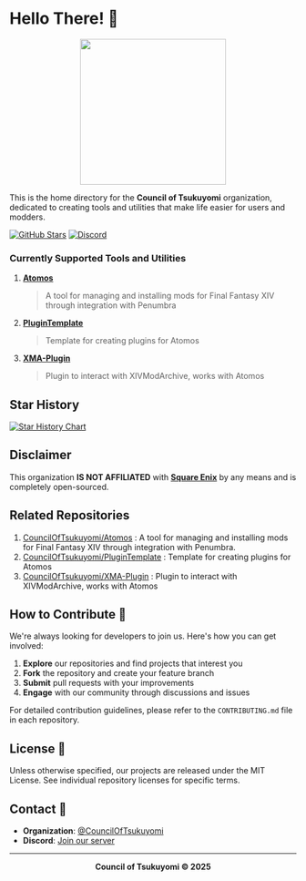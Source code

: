 # Hello There! 👋

<p align="center">
  <img width="256px" height="auto" src="https://github.com/CouncilOfTsukuyomi.png"/><br/>
</p>

This is the home directory for the **Council of Tsukuyomi** organization, dedicated to creating tools and utilities that make life easier for users and modders.

[![GitHub Stars](https://img.shields.io/github/stars/CouncilOfTsukuyomi?style=social)](https://github.com/CouncilOfTsukuyomi)
[![Discord](https://img.shields.io/badge/Join_Community-Discord-5865F2)](https://discord.gg/rtGXwMn7pX)

### Currently Supported Tools and Utilities
1. **[Atomos](https://github.com/CouncilOfTsukuyomi/Atomos)**
    > A tool for managing and installing mods for Final Fantasy XIV through integration with Penumbra
2. **[PluginTemplate](https://github.com/CouncilOfTsukuyomi/PluginTemplate)**
    > Template for creating plugins for Atomos
3. **[XMA-Plugin](https://github.com/CouncilOfTsukuyomi/XMA-Plugin)**
    > Plugin to interact with XIVModArchive, works with Atomos

## Star History
<a href="https://www.star-history.com/#CouncilOfTsukuyomi/Atomos&CouncilOfTsukuyomi/PluginTemplate&CouncilOfTsukuyomi/XMA-Plugin&Date">
 <picture>
   <source media="(prefers-color-scheme: dark)" srcset="https://api.star-history.com/svg?repos=CouncilOfTsukuyomi/Atomos,CouncilOfTsukuyomi/PluginTemplate,CouncilOfTsukuyomi/XMA-Plugin&type=Date&theme=dark" />
   <source media="(prefers-color-scheme: light)" srcset="https://api.star-history.com/svg?repos=CouncilOfTsukuyomi/Atomos,CouncilOfTsukuyomi/PluginTemplate,CouncilOfTsukuyomi/XMA-Plugin&type=Date" />
   <img alt="Star History Chart" src="https://api.star-history.com/svg?repos=CouncilOfTsukuyomi/Atomos,CouncilOfTsukuyomi/PluginTemplate,CouncilOfTsukuyomi/XMA-Plugin&type=Date" />
 </picture>
</a>

## Disclaimer
This organization **IS NOT AFFILIATED** with [**Square Enix**](https://www.square-enix.com/) by any means and is completely open-sourced.

## Related Repositories
1. [CouncilOfTsukuyomi/Atomos](https://github.com/CouncilOfTsukuyomi/Atomos) : A tool for managing and installing mods for Final Fantasy XIV through integration with Penumbra.
2. [CouncilOfTsukuyomi/PluginTemplate](https://github.com/CouncilOfTsukuyomi/PluginTemplate) : Template for creating plugins for Atomos
3. [CouncilOfTsukuyomi/XMA-Plugin](https://github.com/CouncilOfTsukuyomi/XMA-Plugin) : Plugin to interact with XIVModArchive, works with Atomos


## How to Contribute 🤝

We're always looking for developers to join us. Here's how you can get involved:

1. **Explore** our repositories and find projects that interest you
2. **Fork** the repository and create your feature branch
3. **Submit** pull requests with your improvements
4. **Engage** with our community through discussions and issues

For detailed contribution guidelines, please refer to the `CONTRIBUTING.md` file in each repository.

## License 📄

Unless otherwise specified, our projects are released under the MIT License. See individual repository licenses for specific terms.

## Contact 📧

- **Organization**: [@CouncilOfTsukuyomi](https://github.com/CouncilOfTsukuyomi)
- **Discord**: [Join our server](https://discord.gg/rtGXwMn7pX)

---

<p align="center">
  <strong>Council of Tsukuyomi © 2025</strong>
</p>
